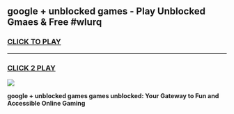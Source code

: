 
## google + unblocked games - Play Unblocked Gmaes & Free #wlurq
<h3>
<a href="https://premium.freeplayer.one?title=google_+_unblocked_games&ref=01M">CLICK TO PLAY</a></h3>
<hr>

<h3>
<a href="https://premium.freeplayer.one?title=google_+_unblocked_games&ref=01M">CLICK 2 PLAY</a>
  
</h3>

<a href="https://premium.freeplayer.one?title=google_+_unblocked_games&ref=01M"><img src="https://clearcache.store/games.png"></a>


**google + unblocked games games unblocked: Your Gateway to Fun and Accessible Online Gaming**
